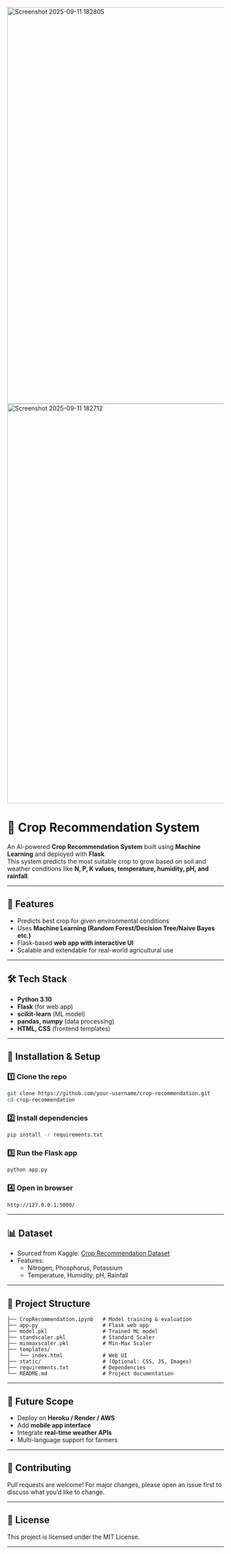  <img width="1883" height="920" alt="Screenshot 2025-09-11 182805" src="https://github.com/user-attachments/assets/a161b08a-3142-49c4-9e0c-dcdfb20605b5" />
<img width="1919" height="927" alt="Screenshot 2025-09-11 182712" src="https://github.com/user-attachments/assets/b4dbcc1c-820c-4d2f-8b25-2648c9900469" />

# 🌱 Crop Recommendation System  

An AI-powered **Crop Recommendation System** built using **Machine Learning** and deployed with **Flask**.  
This system predicts the most suitable crop to grow based on soil and weather conditions like **N, P, K values, temperature, humidity, pH, and rainfall**.  

---

## 📌 Features
- Predicts best crop for given environmental conditions  
- Uses **Machine Learning (Random Forest/Decision Tree/Naive Bayes etc.)**  
- Flask-based **web app with interactive UI**  
- Scalable and extendable for real-world agricultural use  

---

## 🛠️ Tech Stack
- **Python 3.10**  
- **Flask** (for web app)  
- **scikit-learn** (ML model)  
- **pandas, numpy** (data processing)  
- **HTML, CSS** (frontend templates)  

---

## 🚀 Installation & Setup  

### 1️⃣ Clone the repo
```bash
git clone https://github.com/your-username/crop-recommendation.git
cd crop-recommendation
```

### 2️⃣ Install dependencies
```bash
pip install -r requirements.txt
```

### 3️⃣ Run the Flask app
```bash
python app.py
```

### 4️⃣ Open in browser
```
http://127.0.0.1:5000/
```

---

## 📊 Dataset
- Sourced from Kaggle: [Crop Recommendation Dataset](https://www.kaggle.com/datasets/atharvaingle/crop-recommendation-dataset)  
- Features:
  - Nitrogen, Phosphorus, Potassium  
  - Temperature, Humidity, pH, Rainfall  

---

## 📂 Project Structure
```
├── CropRecommendation.ipynb   # Model training & evaluation
├── app.py                     # Flask web app
├── model.pkl                  # Trained ML model
├── standscaler.pkl            # Standard Scaler
├── minmaxscaler.pkl           # Min-Max Scaler
├── templates/
│   └── index.html             # Web UI
├── static/                    # (Optional: CSS, JS, Images)
├── requirements.txt           # Dependencies
└── README.md                  # Project documentation
```

---

## 🎯 Future Scope
- Deploy on **Heroku / Render / AWS**  
- Add **mobile app interface**  
- Integrate **real-time weather APIs**  
- Multi-language support for farmers  

---

## 🙌 Contributing
Pull requests are welcome! For major changes, please open an issue first to discuss what you’d like to change.  

---

## 📜 License
This project is licensed under the MIT License.  

---


